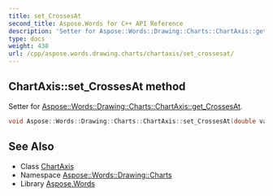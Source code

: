 ```yaml
---
title: set_CrossesAt
second_title: Aspose.Words for C++ API Reference
description: 'Setter for Aspose::Words::Drawing::Charts::ChartAxis::get_CrossesAt.'
type: docs
weight: 430
url: /cpp/aspose.words.drawing.charts/chartaxis/set_crossesat/
---
```

## ChartAxis::set_CrossesAt method


Setter for [Aspose::Words::Drawing::Charts::ChartAxis::get_CrossesAt](../get_crossesat/).

```cpp
void Aspose::Words::Drawing::Charts::ChartAxis::set_CrossesAt(double value)
```

## See Also

* Class [ChartAxis](../)
* Namespace [Aspose::Words::Drawing::Charts](../../)
* Library [Aspose.Words](../../../)
